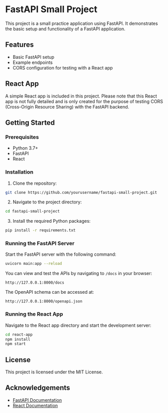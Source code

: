 # FastAPI Small Project

This project is a small practice application using FastAPI. It demonstrates the basic setup and functionality of a FastAPI application.

## Features

- Basic FastAPI setup
- Example endpoints
- CORS configuration for testing with a React app

## React App

A simple React app is included in this project. Please note that this React app is not fully detailed and is only created for the purpose of testing CORS (Cross-Origin Resource Sharing) with the FastAPI backend.

## Getting Started

### Prerequisites

- Python 3.7+
- FastAPI
- React

### Installation

1. Clone the repository:
  ```bash
  git clone https://github.com/yourusername/fastapi-small-project.git
  ```
2. Navigate to the project directory:
  ```bash
  cd fastapi-small-project
  ```
3. Install the required Python packages:
  ```bash
  pip install -r requirements.txt
  ```

### Running the FastAPI Server

Start the FastAPI server with the following command:
```bash
uvicorn main:app --reload
```

You can view and test the APIs by navigating to `/docs` in your browser:
```
http://127.0.0.1:8000/docs
```

The OpenAPI schema can be accessed at:
```
http://127.0.0.1:8000/openapi.json
```

### Running the React App

Navigate to the React app directory and start the development server:
```bash
cd react-app
npm install
npm start
```

## License

This project is licensed under the MIT License.

## Acknowledgements

- [FastAPI Documentation](https://fastapi.tiangolo.com/)
- [React Documentation](https://reactjs.org/docs/getting-started.html)
